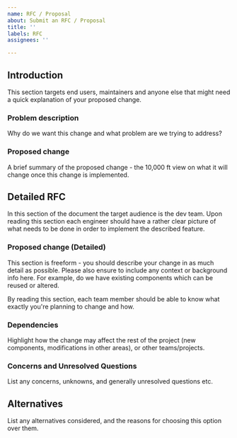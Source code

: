 ```yaml
---
name: RFC / Proposal
about: Submit an RFC / Proposal
title: ''
labels: RFC
assignees: ''

---
```


## Introduction

This section targets end users, maintainers and anyone else that might
need a quick explanation of your proposed change.

### Problem description

Why do we want this change and what problem are we trying to address?

### Proposed change

A brief summary of the proposed change - the 10,000 ft view on what it will
change once this change is implemented.

## Detailed RFC

In this section of the document the target audience is the dev team. Upon
reading this section each engineer should have a rather clear picture of what
needs to be done in order to implement the described feature.

### Proposed change (Detailed)

This section is freeform - you should describe your change in as much detail
as possible. Please also ensure to include any context or background info here.
For example, do we have existing components which can be reused or altered.

By reading this section, each team member should be able to know what exactly
you're planning to change and how.

### Dependencies

Highlight how the change may affect the rest of the project (new components,
modifications in other areas), or other teams/projects.

### Concerns and Unresolved Questions

List any concerns, unknowns, and generally unresolved questions etc.

## Alternatives

List any alternatives considered, and the reasons for choosing this option
over them.